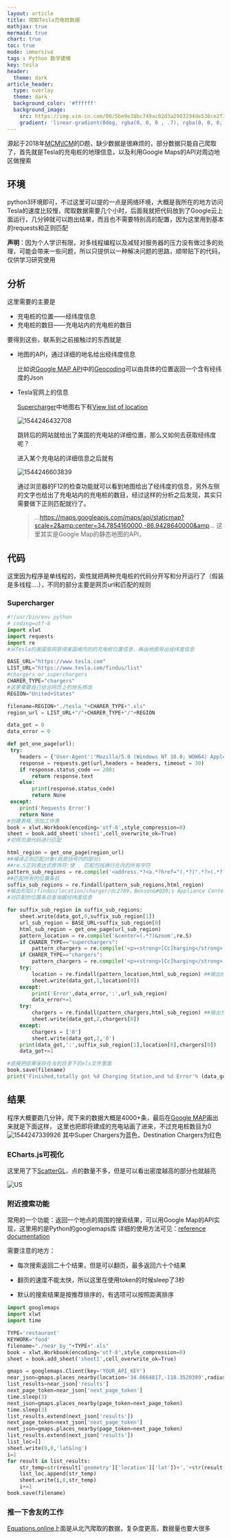 ```yaml
---
layout: article
title: 爬取Tesla充电桩数据
mathjax: true
mermaid: true
chart: true
toc: true
mode: immersive
tags : Python 数学建模
key: tesla
header:
  theme: dark
article_header:
  type: overlay
  theme: dark
  background_color: '#ffffff'
  background_image:
    src: https://img.vim-cn.com/00/5be9e38bc749ac02d3a2903294de538ce2f3fd.png
    gradient: 'linear-gradient(0deg, rgba(0, 0, 0 , .7), rgba(0, 0, 0, .7))'
---
```

源起于2018年[MCM\ICM](https://www.comap.com/undergraduate/contests/mcm/contests/2018/problems/)的D题，缺少数据是很麻烦的，部分数据只能自己爬取了，首先就是Tesla的充电桩的地理信息，以及利用Google Maps的API对周边地区做搜索

<!--more-->

## 环境

python3环境即可，不过这里可以提的一点是网络环境，大概是我所在的地方访问Tesla的速度比较慢，爬取数据需要几个小时，后面我就把代码放到了Google云上面运行，几分钟就可以跑出结果，而且也不需要特别高的配置，因为这里用到基本的requests和正则匹配

**声明**：因为个人学识有限，对多线程编程以及减轻对服务器的压力没有做过多的处理，可能会带来一些问题，所以只提供以一种解决问题的思路，顺带贴下的代码，仅供学习研究使用

## 分析

这里需要的主要是

- 充电桩的位置——经纬度信息
- 充电桩的数目——充电站内的充电桩的数目

要得到这些，联系到之前接触过的东西就是

- 地图的API，通过详细的地名给出经纬度信息

  比如说[Google MAP API](https://developers.google.com/maps/documentation/)中的[Geocoding](https://developers.google.com/maps/documentation/geocoding/)可以由具体的位置返回一个含有经纬度的Json

- Tesla官网上的信息

  [Supercharger](https://www.tesla.com/supercharger)中地图右下有[View list of location](https://www.tesla.com/findus/list/superchargers/United%20States)

  ![1544246432708](https://img.vim-cn.com/96/ba7c025b8e1e5c2b112e7dd3d9bea677d380d0.png)

  跳转后的网站就给出了美国的充电站的详细位置，那么又如何去获取经纬度呢？

  进入某个充电站的详细信息之后就有

  ![1544246603839](https://img.vim-cn.com/29/3c1355a2f0d6e10c2315c2fa63fc11c20acbb0.png)

  通过浏览器的F12的检查功能就可以看到地图给出了经纬度的信息，另外左侧的文字也给出了充电站内的充电桩的数目，经过这样的分析之后发现，其实只需要做下正则匹配就行了。
  > ...https://maps.googleapis.com/maps/api/staticmap?scale=2&amp;center=34.7854160000,-86.9428640000&amp... 这里其实是Google Map的静态地图的API，



## 代码

  这里因为程序是单线程的，索性就把两种充电桩的代码分开写和分开运行了（假装是多线程....），不同的部分主要是网页url和匹配的规则

### Supercharger

```python
#!/usr/bin/env python
# coding=utf-8
import xlwt
import requests
import re
#从Tesla的美国官网获得美国境内的的充电桩位置信息，再由地图导出经纬度信息

BASE_URL="https://www.tesla.com"
LIST_URL="https://www.tesla.com/findus/list"
#chargers or superchargers
CHARER_TYPE="chargers"
#这里需要自己结合网页上的地名修改
REGION="United+States"

filename=REGION+"./tesla_"+CHARER_TYPE+".xls"
region_url = LIST_URL+"/"+CHARER_TYPE+"/"+REGION

data_got = 0
data_error = 0

def get_one_page(url):
 try:
    headers = {'User-Agent':'Mozilla/5.0 (Windows NT 10.0; WOW64) AppleWebKit/537.36 (KHTML, like Gecko) ''Chrome/51.0.2704.63 Safari/537.36'}
    response = requests.get(url,headers = headers, timeout = 30)
    if response.status_code == 200:
        return response.text
    else:
        print(response.status_code)
        return None
 except:
    print('Requests Error')
    return None
#创建表格,添加工作表
book = xlwt.Workbook(encoding='utf-8',style_compression=0)
sheet = book.add_sheet('sheet1',cell_overwrite_ok=True)
#对网页源代码进行匹配

html_region = get_one_page(region_url)
##编译正则匹配对象(就是括号内的部分)
##re.S正则表达式修饰符:使 . 匹配包括换行在内的所有字符
pattern_sub_regions = re.compile('<address.*?<a.*?href="(.*?)".*?>(.*?)</a>.*?</address>',re.S)
##匹配所有的位置条目
suffix_sub_regions = re.findall(pattern_sub_regions,html_region)
#输出形如(/findus/location/charger/dc2789，Benson&#039;s Appliance Center)的tuple组成的list
#对匹配的位置条目查询器经纬度信息

for suffix_sub_region in suffix_sub_regions:
    sheet.write(data_got,0,suffix_sub_region[1])
    url_sub_region = BASE_URL+suffix_sub_region[0]
    html_sub_region = get_one_page(url_sub_region)
    pattern_location = re.compile('&center=(.*?)&zoom',re.S)
    if CHARER_TYPE=="superchargers":
        pattern_chargers = re.compile('<p><strong>[Cc]harging</strong>.*?>(.*?) [Ss]uperchargers.*?</p>',re.S)
    if CHARER_TYPE=="chargers":
        pattern_chargers = re.compile('<p><strong>[Cc]harging</strong>.*?>(.*?)Tesla.*?</p>',re.S)
    try:
        location = re.findall(pattern_location,html_sub_region) ##输出经纬度的list
        sheet.write(data_got,1,location[0])
    except:
        print('Error',data_error,':',url_sub_region)
        data_error+=1
    try:
        chargers = re.findall(pattern_chargers,html_sub_region) ##输出充电桩的个数
        sheet.write(data_got,2,chargers[0])
    except:
        chargers = ['0']
        sheet.write(data_got,2,'0')
    print(data_got,':',suffix_sub_region[1],location[0],chargers[0])
    data_got+=1

#直接把结果保存在当前目录下的xls文件里面
book.save(filename)
print('Finished,totally got %d Charging Station,and %d Error'% (data_got,data_error))

```

## 结果

程序大概要跑几分钟，爬下来的数据大概是4000+条，最后在[Google MAP](https://drive.google.com/open?id=15hRhkZiVIw3mHJHJEQ00SQHQJBDaHsWV&usp=sharing)画出来就是下面这样， 这里也把即将建成的充电站画了进来，不过充电桩数目为0![1544247339926](https://img.vim-cn.com/00/5be9e38bc749ac02d3a2903294de538ce2f3fd.png)
其中Super Chargers为蓝色，Destination Chargers为红色

### ECharts.js可视化

这里用了下[ScatterGL](https://www.echartsjs.com/examples/editor.html?c=scatterGL-gps&gl=1)，点的数量不多，但是可以看出密度越高的部分也就越亮

![US](https://img.vim-cn.com/dc/7c180c409d8786a3360fdf7ec17c11f515bf32.png)

### 附近搜索功能

常用的一个功能：返回一个地点的周围的搜索结果，可以用Google Map的API实现，这里用的是Python的googlemaps库
详细的使用方法可见：[reference documentation](https://googlemaps.github.io/google-maps-services-python/docs/)

需要注意的地方：
- 每次搜索返回二十个结果，但是可以翻页，最多返回六十个结果

- 翻页的速度不能太快，所以这里在使用token的时候sleep了3秒

- 默认的搜索结果是按推荐排序的，有选项可以按照距离排序

```python
import googlemaps
import xlwt
import time

TYPE='restaurant'
KEYWORK='food'
filename="./near_by_"+TYPE+".xls"
book = xlwt.Workbook(encoding='utf-8',style_compression=0)
sheet = book.add_sheet('sheet1',cell_overwrite_ok=True)

gmaps = googlemaps.Client(key='YOUR_API_KEY')
near_json=gmaps.places_nearby(location='34.0664817,-118.3520389',radius='50000',type=TYPE,keyword=KEYWORK)
list_results=near_json['results']
next_page_token=near_json['next_page_token']
time.sleep(3)
next_json=gmaps.places_nearby(page_token=next_page_token)
time.sleep(3)
list_results.extend(next_json['results'])
next_page_token=next_json['next_page_token']
nxet_json=gmaps.places_nearby(page_token=next_page_token)
list_results.extend(next_json['results'])
list_loc=[]
sheet.write(0,0,'lat&lng')
i=1
for result in list_results:
    str_temp=str(result['geometry']['location']['lat'])+','+str(result['geometry']['location']['lng'])
    list_loc.append(str_temp)
    sheet.write(i,0,str_temp)
    i+=1
book.save(filename)

```

### 推一下舍友的工作

[Equations.online](https://equationliu.github.io/2018/12/09/chargebar/)上面是从北汽爬取的数据，复杂度更高，数据量也要大很多
